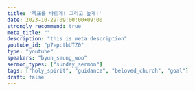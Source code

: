```yaml
---
title: '목표를 바르게! 그리고 높게!'
date: 2023-10-29T09:00:00+09:00
strongly_recommend: true
meta_title: ""
description: "this is meta description"
youtube_id: "p7epctbUTZ0"
type: "youtube"
speakers: "byun_seung_woo"
sermon_types: ["sunday_sermon"]
tags: ["holy_spirit", "guidance", "beloved_church", "goal"]
draft: false
---
```


